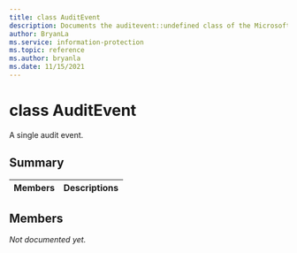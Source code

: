 ```yaml
---
title: class AuditEvent 
description: Documents the auditevent::undefined class of the Microsoft Information Protection (MIP) SDK.
author: BryanLa
ms.service: information-protection
ms.topic: reference
ms.author: bryanla
ms.date: 11/15/2021
---
```


# class AuditEvent 
A single audit event.
  
## Summary
 Members                        | Descriptions                                
--------------------------------|---------------------------------------------
  
## Members
_Not documented yet._
